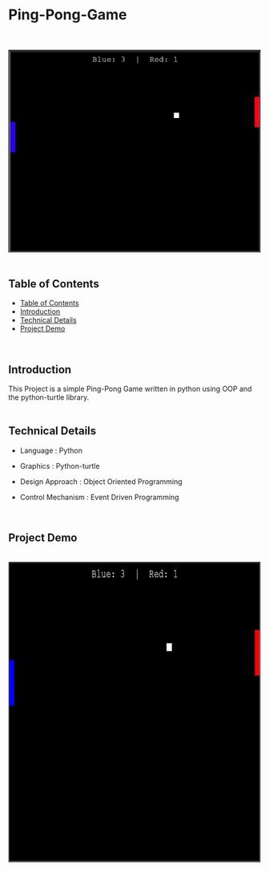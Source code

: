 # Ping-Pong-Game



<br/>
<br/><img src="img/ping-pong-screenshot.png" alt="drawing" style="width:600px;"/><br/>
<br/>


<!-- {{{Table of Contents --> 

## Table of Contents


* [Table of Contents](#table-of-contents)
* [Introduction](#introduction)
* [Technical Details](#technical-details)
* [Project Demo](#project-demo)


<!-- }}} -->

<!-- {{{Introduction --> 
<br/>

## Introduction

This Project is a simple Ping-Pong Game written in python using OOP and the python-turtle library.<br/>
<br/>
<!-- }}} -->

<!-- {{{Technical Details --> 

## Technical Details

* Language : Python

* Graphics : Python-turtle 

* Design Approach : Object Oriented Programming

* Control Mechanism : Event Driven Programming

<br/>
<!-- }}} -->

<!-- {{{ Project Demo --> 

## Project Demo

<br/>
<img src="img/ping-pong-demo.gif" width="750" height="600" />

<!-- }}} -->




